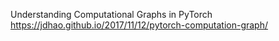 Understanding Computational Graphs in PyTorch
https://jdhao.github.io/2017/11/12/pytorch-computation-graph/
